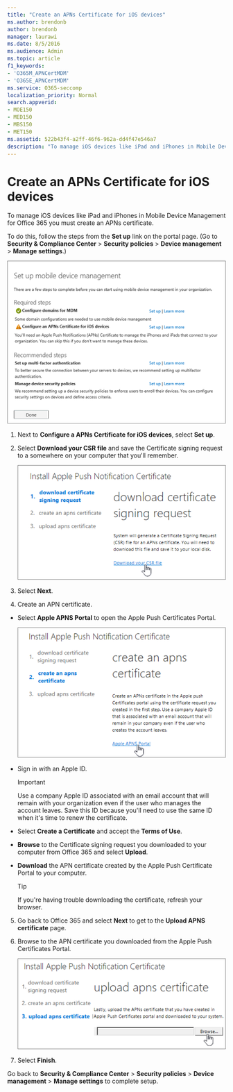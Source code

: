 ```yaml
---
title: "Create an APNs Certificate for iOS devices"
ms.author: brendonb
author: brendonb
manager: laurawi
ms.date: 8/5/2016
ms.audience: Admin
ms.topic: article
f1_keywords:
- 'O365M_APNCertMDM'
- 'O365E_APNCertMDM'
ms.service: O365-seccomp
localization_priority: Normal
search.appverid:
- MOE150
- MED150
- MBS150
- MET150
ms.assetid: 522b43f4-a2ff-46f6-962a-dd4f47e546a7
description: "To manage iOS devices like iPad and iPhones in Mobile Device Management for Office 365, follow these steps to first create an APNs certificate."
---
```


# Create an APNs Certificate for iOS devices

 To manage iOS devices like iPad and iPhones in Mobile Device Management for Office 365 you must create an APNs certificate. 
  
To do this, follow the steps from the **Set up** link on the portal page. (Go to **Security &amp; Compliance Center** \> **Security policies** \> **Device management** \> **Manage settings**.)
  
![Set up mobile device management required and recommended steps](media/d71e3c76-b6b9-4549-ade6-cbfab846d908.png)
  
1. Next to **Configure a APNs Certificate for iOS devices**, select **Set up**.
    
2. Select **Download your CSR file** and save the Certificate signing request to a somewhere on your computer that you'll remember. 
    
    ![Install APN Certificate dialog box](media/03aa8a24-e95c-4077-9b6b-ef76a86bafd7.png)
  
3. Select **Next**.
    
4. Create an APN certificate.
    
  - Select **Apple APNS Portal** to open the Apple Push Certificates Portal. 
    
    ![Install APN Notification cert dialog with Apple APNS Portal selected](media/ce19f53c-f44a-470b-baf3-9278dfda2ba5.png)
  
  - Sign in with an Apple ID.
    
    > [!IMPORTANT]
    > Use a company Apple ID associated with an email account that will remain with your organization even if the user who manages the account leaves. Save this ID because you'll need to use the same ID when it's time to renew the certificate. 
  
  - Select **Create a Certificate** and accept the **Terms of Use**.
    
  - **Browse** to the Certificate signing request you downloaded to your computer from Office 365 and select **Upload**.
    
  - **Download** the APN certificate created by the Apple Push Certificate Portal to your computer. 
    
    > [!TIP]
    > If you're having trouble downloading the certificate, refresh your browser. 
  
5. Go back to Office 365 and select **Next** to get to the **Upload APNS certificate** page. 
    
6. Browse to the APN certificate you downloaded from the Apple Push Certificates Portal.
    
    ![Click the browse button to select APNS cert you downloaded from Apple](media/afe2849d-af23-4c55-9009-d8f25edaf6c0.png)
  
7. Select **Finish**.
    
Go back to **Security &amp; Compliance Center** \> **Security policies** \> **Device management** \> **Manage settings** to complete setup. 
  

